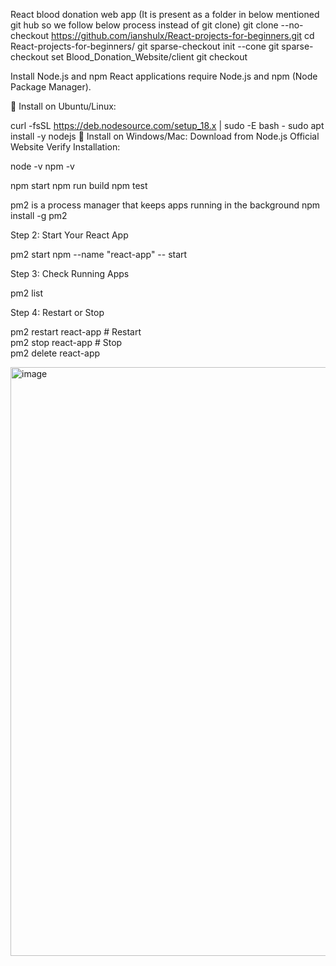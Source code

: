 React blood donation web app (It is present as a folder in below mentioned git hub so we follow below process instead of git clone)
git clone --no-checkout https://github.com/ianshulx/React-projects-for-beginners.git 
cd React-projects-for-beginners/
git sparse-checkout init --cone
git sparse-checkout set Blood_Donation_Website/client
git checkout

Install Node.js and npm
React applications require Node.js and npm (Node Package Manager).

🔹 Install on Ubuntu/Linux:

curl -fsSL https://deb.nodesource.com/setup_18.x | sudo -E bash -
sudo apt install -y nodejs
🔹 Install on Windows/Mac:
Download from Node.js Official Website
Verify Installation:

node -v
npm -v

npm start
npm run build
npm test

pm2 is a process manager that keeps apps running in the background
npm install -g pm2

Step 2: Start Your React App

pm2 start npm --name "react-app" -- start

Step 3: Check Running Apps

pm2 list

Step 4: Restart or Stop

pm2 restart react-app   # Restart  
pm2 stop react-app      # Stop  
pm2 delete react-app


<img width="942" alt="image" src="https://github.com/user-attachments/assets/00325e73-7499-4b0e-bf56-a5a2ecc2c062" />

